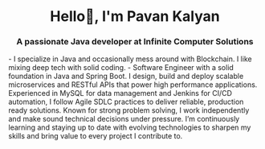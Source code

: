 <h1 align="center">Hello👋, I'm Pavan Kalyan</h1>
<h3 align="center">A passionate Java developer at Infinite Computer Solutions</h3>
- I specialize in Java and occasionally mess around with Blockchain. I like mixing deep tech with solid coding.
- Software Engineer with a solid foundation in Java and Spring Boot. I design, build and deploy scalable microservices and RESTful APIs that power high performance applications. Experienced in MySQL for data management and Jenkins for CI/CD automation, I follow Agile SDLC practices to deliver reliable, production ready solutions. Known for strong problem solving, I work independently and make sound technical decisions under pressure. I’m continuously learning and staying up to date with evolving technologies to sharpen my skills and bring value to every project I contribute to.


<!---
Pavankalyan-CISO/Pavankalyan-CISO is a ✨ special ✨ repository because its `README.md` (this file) appears on your GitHub profile.
You can click the Preview link to take a look at your changes.
--->
